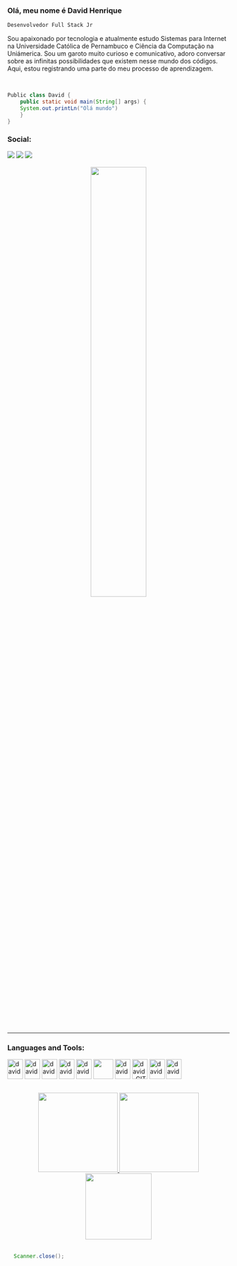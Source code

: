 ### Olá, meu nome é David Henrique

```css
Desenvolvedor Full Stack Jr
```

<p>Sou apaixonado por tecnologia e atualmente estudo Sistemas para Internet na Universidade Católica de Pernambuco e Ciência da Computação na Uniámerica. Sou um garoto muito curioso e comunicativo, adoro conversar sobre as infinitas possibilidades que existem nesse mundo dos códigos. Aqui, estou registrando uma parte do meu processo de aprendizagem. </p><br/>

```java
Public class David {
    public static void main(String[] args) {
    System.out.printLn("Olá mundo")
    }
}
```
<h3 align="left">Social:</h3>
  <div>
  <a href="https://www.instagram.com/david.hlima_/" target="_blank"><img src="https://img.shields.io/badge/-Instagram-%23E4405F?style=for-the-badge&logo=instagram&logoColor=white" target="_blank"></a>
  <a href = "mailto:dh210506@gmail.com"><img src="https://img.shields.io/badge/-Gmail-%23333?style=for-the-badge&logo=gmail&logoColor=white" target="_blank"></a>
  <a href="https://www.linkedin.com/in/david-henrique-893b6724b/" target="_blank"><img src="https://img.shields.io/badge/-LinkedIn-%230077B5?style=for-the-badge&logo=linkedin&logoColor=white" target="_blank"></a> 
 </div>
</div>
<br>
 <div align="center"> 
  <img src="https://gifs.eco.br/wp-content/uploads/2022/06/gifs-lofi-em-loop-1.gif" width="50%">
  </div>
<hr>
  <p></p>
<h3 align="left">Languages and Tools:</h3>
  <div>
  <img align="center" alt="david-JAVA" height="45" width="35" src="https://cdn.jsdelivr.net/gh/devicons/devicon/icons/java/java-original.svg" />
  <img align="center" alt="david-NEXTJS" height="45" width="35" src="https://cdn.jsdelivr.net/gh/devicons/devicon@latest/icons/nextjs/nextjs-original-wordmark.svg" />
  <img align="center" alt="david-SPRINGBOOT" height="45" width="35" src="https://cdn.jsdelivr.net/gh/devicons/devicon/icons/spring/spring-original.svg" /> 
  <img align="center" alt="david-JAVASCRIPT" height="45" width="35"  src="https://cdn.jsdelivr.net/gh/devicons/devicon@latest/icons/javascript/javascript-original.svg" />
  <img align="center" alt="david-TYPESCRIPT" height="45" width="35"  src="https://cdn.jsdelivr.net/gh/devicons/devicon/icons/typescript/typescript-original.svg" />
  <img align="center" aly="david-React" height="45 width="35  src="https://cdn.jsdelivr.net/gh/devicons/devicon/icons/react/react-original.svg" /> 
  <img align="center" alt="david-PYTHON" height="45" width="35" src="https://cdn.jsdelivr.net/gh/devicons/devicon/icons/python/python-original.svg" /> 
  <img align="center" alt="david-GIT" height="45" width="35" src="https://cdn.jsdelivr.net/gh/devicons/devicon/icons/git/git-original.svg" />
  <img align="center" alt="david-NODEJS" height="45" width="35" src="https://cdn.jsdelivr.net/gh/devicons/devicon/icons/nodejs/nodejs-original.svg" />
  <img align="center" alt="david-MYSQL" height="45" width="35" src="https://cdn.jsdelivr.net/gh/devicons/devicon/icons/mysql/mysql-original.svg" />       
   </div>
  <p></p>
<div> 
<br>
<div align="center">
  <a href="https://github.com/DavidHenrique2106">
  <img height="180em" src="https://github-readme-stats.vercel.app/api?username=davidhenrique2106&show_icons=true&theme=dark&include_all_commits=true&count_private=true"/>
  <img height="180em" src="https://github-readme-stats.vercel.app/api/top-langs/?username=davidhenrique2106&layout=compact&langs_count=7&theme=dark"/>
</div>

 <div align="center"><img height="150em" src="https://github-readme-streak-stats.herokuapp.com?user=DavidHenrique2106&theme=radical&border_radius=5"/></div>


<br>

<p></p>
   
```java
  Scanner.close();
```
